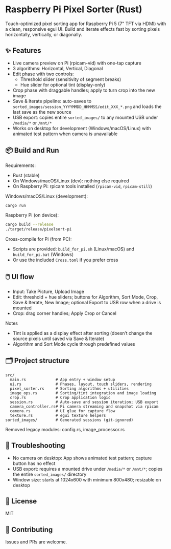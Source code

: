 # Raspberry Pi Pixel Sorter (Rust)

Touch-optimized pixel sorting app for Raspberry Pi 5 (7" TFT via HDMI) with a clean, responsive egui UI. Build and iterate effects fast by sorting pixels horizontally, vertically, or diagonally.

## ✨ Features

- Live camera preview on Pi (rpicam-vid) with one-tap capture
- 3 algorithms: Horizontal, Vertical, Diagonal
- Edit phase with two controls:
  - Threshold slider (sensitivity of segment breaks)
  - Hue slider for optional tint (display-only)
- Crop phase with draggable handles; apply to turn crop into the new image
- Save & Iterate pipeline: auto-saves to `sorted_images/session_YYYYMMDD_HHMMSS/edit_XXX_*.png` and loads the last save as the new source
- USB export: copies entire `sorted_images/` to any mounted USB under `/media/*` or `/mnt/*`
- Works on desktop for development (Windows/macOS/Linux) with animated test pattern when camera is unavailable

## 📦 Build and Run

Requirements:
- Rust (stable)
- On Windows/macOS/Linux (dev): nothing else required
- On Raspberry Pi: rpicam tools installed (`rpicam-vid`, `rpicam-still`)

Windows/macOS/Linux (development):
```powershell
cargo run
```

Raspberry Pi (on device):
```bash
cargo build --release
./target/release/pixelsort-pi
```

Cross-compile for Pi (from PC):
- Scripts are provided: `build_for_pi.sh` (Linux/macOS) and `build_for_pi.bat` (Windows)
- Or use the included `Cross.toml` if you prefer cross

## 🖱️ UI flow

- Input: Take Picture, Upload Image
- Edit: threshold + hue sliders; buttons for Algorithm, Sort Mode, Crop, Save & Iterate, New Image; optional Export to USB row when a drive is mounted
- Crop: drag corner handles; Apply Crop or Cancel

Notes
- Tint is applied as a display effect after sorting (doesn’t change the source pixels until saved via Save & Iterate)
- Algorithm and Sort Mode cycle through predefined values

## 🗂️ Project structure

```
src/
  main.rs             # App entry + window setup
  ui.rs               # Phases, layout, touch sliders, rendering
  pixel_sorter.rs     # Sorting algorithms + utilities
  image_ops.rs        # Sorting/tint integration and image loading
  crop.rs             # Crop application logic
  session.rs          # Auto-save and session iteration; USB export
  camera_controller.rs# Pi camera streaming and snapshot via rpicam
  camera.rs           # UI glue for capture flow
  texture.rs          # egui texture helpers
sorted_images/        # Generated sessions (git-ignored)
```

Removed legacy modules: config.rs, image_processor.rs

## 🔧 Troubleshooting

- No camera on desktop: App shows animated test pattern; capture button has no effect
- USB export: requires a mounted drive under `/media/*` or `/mnt/*`; copies the entire `sorted_images/` directory
- Window size: starts at 1024x600 with minimum 800x480; resizable on desktop

## 📝 License

MIT

## 🙌 Contributing

Issues and PRs are welcome.